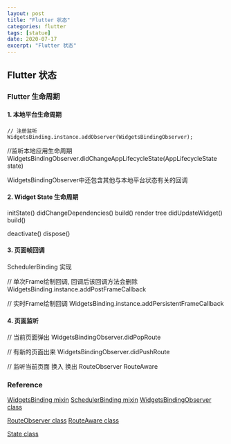 ```yaml
---
layout: post
title: "Flutter 状态"
categories: flutter
tags: [statue]
date: 2020-07-17
excerpt: "Flutter 状态"
---
```


## Flutter 状态

### Flutter 生命周期

#### 1. 本地平台生命周期
    
    // 注册监听
    WidgetsBinding.instance.addObserver(WidgetsBindingObserver);

//监听本地应用生命周期
WidgetsBindingObserver.didChangeAppLifecycleState(AppLifecycleState state)

WidgetsBindingObserver中还包含其他与本地平台状态有关的回调

#### 2. Widget State 生命周期

initState()
didChangeDependencies()
build()
render tree
didUpdateWidget()
build()

deactivate()
dispose()

#### 3. 页面帧回调

SchedulerBinding 实现

// 单次Frame绘制回调, 回调后该回调方法会删除
WidgetsBinding.instance.addPostFrameCallback

// 实时Frame绘制回调
WidgetsBinding.instance.addPersistentFrameCallback

#### 4. 页面监听

// 当前页面弹出
WidgetsBindingObserver.didPopRoute 

// 有新的页面出来
WidgetsBindingObserver.didPushRoute

// 监听当前页面 换入 换出
RouteObserver
RouteAware  


### Reference
[WidgetsBinding mixin](https://api.flutter.dev/flutter/widgets/WidgetsBinding-mixin.html)
[SchedulerBinding mixin](https://api.flutter.dev/flutter/scheduler/SchedulerBinding-mixin.html)
[WidgetsBindingObserver class](https://api.flutter.dev/flutter/widgets/WidgetsBindingObserver-class.html)

[RouteObserver<R extends Route> class](https://api.flutter.dev/flutter/widgets/RouteObserver-class.html)
[RouteAware class](https://api.flutter.dev/flutter/widgets/RouteAware-class.html)

[State<T extends StatefulWidget> class](https://api.flutter.dev/flutter/widgets/State-class.html)
